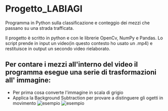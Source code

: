 # Progetto_LABIAGI
Programma in Python sulla classificazione e conteggio dei mezzi che passano su una strada trafficata.

Il progetto è scritto in python e con le librerie OpenCv, NumPy e Pandas.
Lo script prende in input un video(in questo contesto ho usato un .mp4) e restituisce in output un secondo video rielaborato.

## Per contare i mezzi all'interno del video il programma esegue una serie di trasformazioni all' immagine:
* Per prima cosa converte l'immagine in scala di grigio
* Applica la Background Subtraction per provare a distinguere gli ogetti in movimento
![esempio](https://149695847.v2.pressablecdn.com/wp-content/uploads/2021/08/input.png)
![esempio](https://149695847.v2.pressablecdn.com/wp-content/uploads/2021/08/MOG2.png)
  
